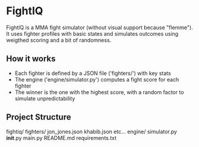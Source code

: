 # FightIQ
FightIQ is a MMA fight simulator (without visual support because "flemme"). It uses fighter profiles with basic states and simulates outcomes using weigthed scoring and a bit of randomness.

## How it works
- Each fighter is defined by a JSON file ('fighters/') with key stats
- The engine ('engine/simulator.py') computes a fight score for each fighter
- The winner is the one with the highest score, with a random factor to simulate unpredictability

## Project Structure 
fightiq/
  fighters/
    jon_jones.json
    khabib.json
    etc...
  engine/
    simulator.py
    __init__.py
  main.py
  README.md
  requirements.txt
